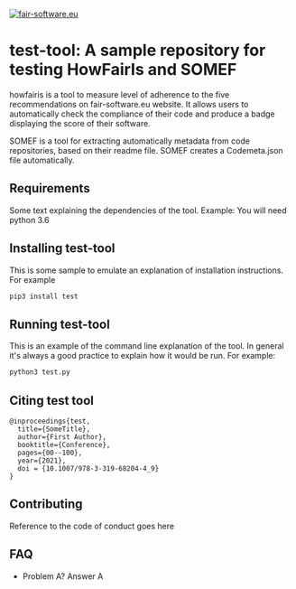 [![fair-software.eu](https://img.shields.io/badge/fair--software.eu-%E2%97%8F%20%20%E2%97%8F%20%20%E2%97%8F%20%20%E2%97%8B%20%20%E2%97%8F-yellow)](https://fair-software.eu)

# test-tool: A sample repository for testing HowFairIs and SOMEF

howfairis is a tool to measure level of adherence to the five recommendations on fair-software.eu website. It allows users to automatically check the compliance of their code and produce a badge displaying the score of their software.

SOMEF is a tool for extracting automatically metadata from code repositories, based on their readme file. SOMEF creates a Codemeta.json file automatically.

## Requirements

Some text explaining the dependencies of the tool. Example: You will need python 3.6

## Installing test-tool

This is some sample to emulate an explanation of installation instructions. For example

```bash
pip3 install test
```

## Running test-tool
This is an example of the command line explanation of the tool. In general it's always a good practice to explain how it would be run. For example: 

```bash
python3 test.py
```

## Citing test tool
```
@inproceedings{test,
  title={SomeTitle},
  author={First Author},
  booktitle={Conference},
  pages={00--100},
  year={2021},
  doi = {10.1007/978-3-319-68204-4_9}
}
```

## Contributing
Reference to the code of conduct goes here

## FAQ
 - Problem A? Answer A
